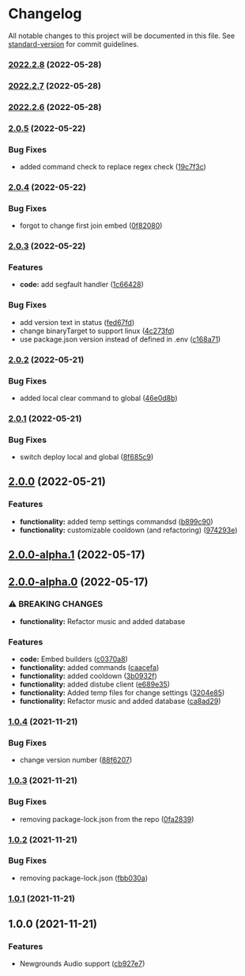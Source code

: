 # Changelog

All notable changes to this project will be documented in this file. See [standard-version](https://github.com/conventional-changelog/standard-version) for commit guidelines.

### [2022.2.8](https://github.com/Featyre/D-Bot/compare/v2022.2.6...v2022.2.8) (2022-05-28)

### [2022.2.7](https://github.com/Featyre/D-Bot/compare/v2022.2.6...v2022.2.7) (2022-05-28)

### [2022.2.6](https://github.com/Featyre/D-Bot/compare/v2.0.5...v2022.2.6) (2022-05-28)

### [2.0.5](https://github.com/Featyre/D-Bot/compare/v2.0.4...v2.0.5) (2022-05-22)

### Bug Fixes

-   added command check to replace regex check ([19c7f3c](https://github.com/Featyre/D-Bot/commit/19c7f3ce7f400b4c7bb83fb970e68ec2e2fff67d))

### [2.0.4](https://github.com/Featyre/D-Bot/compare/v2.0.3...v2.0.4) (2022-05-22)

### Bug Fixes

-   forgot to change first join embed ([0f82080](https://github.com/Featyre/D-Bot/commit/0f8208057a5e4d264d5e78ac05775164728a8643))

### [2.0.3](https://github.com/Featyre/D-Bot/compare/v2.0.2...v2.0.3) (2022-05-22)

### Features

-   **code:** add segfault handler ([1c66428](https://github.com/Featyre/D-Bot/commit/1c6642853c4d2350582c17d079f5a3d9cf941d06))

### Bug Fixes

-   add version text in status ([fed67fd](https://github.com/Featyre/D-Bot/commit/fed67fd05cf69557d78cb513104dce623d590766))
-   change binaryTarget to support linux ([4c273fd](https://github.com/Featyre/D-Bot/commit/4c273fd4b4324e78f92f8e8f08f740c86e60c6bb))
-   use package.json version instead of defined in .env ([c168a71](https://github.com/Featyre/D-Bot/commit/c168a714af7b55f68535d35e59b381f428742475))

### [2.0.2](https://github.com/Featyre/D-Bot/compare/v2.0.1...v2.0.2) (2022-05-21)

### Bug Fixes

-   added local clear command to global ([46e0d8b](https://github.com/Featyre/D-Bot/commit/46e0d8b3d04b75eeaed24d6b41ebf36da0b93040))

### [2.0.1](https://github.com/Featyre/D-Bot/compare/v2.0.0...v2.0.1) (2022-05-21)

### Bug Fixes

-   switch deploy local and global ([8f685c9](https://github.com/Featyre/D-Bot/commit/8f685c96bba08566a63357006fcf3fedad44c00e))

## [2.0.0](https://github.com/Featyre/D-Bot/compare/v2.0.0-alpha.1...v2.0.0) (2022-05-21)

### Features

-   **functionality:** added temp settings commandsd ([b899c90](https://github.com/Featyre/D-Bot/commit/b899c90cc388d6415a5760dcd4e6d28ab57148ac))
-   **functionality:** customizable cooldown (and refactoring) ([974293e](https://github.com/Featyre/D-Bot/commit/974293e5dee76a1ba63e32c4cc48db26ccaed266))

## [2.0.0-alpha.1](https://github.com/Featyre/D-Bot/compare/v2.0.0-alpha.0...v2.0.0-alpha.1) (2022-05-17)

## [2.0.0-alpha.0](https://github.com/Featyre/D-Bot/compare/v1.0.4...v2.0.0-alpha.0) (2022-05-17)

### ⚠ BREAKING CHANGES

-   **functionality:** Refactor music and added database

### Features

-   **code:** Embed builders ([c0370a8](https://github.com/Featyre/D-Bot/commit/c0370a8a29eef14e15dfcf64246fa285923f4cf5))
-   **functionality:** added commands ([caacefa](https://github.com/Featyre/D-Bot/commit/caacefa0ec4bfaee0e61b0fa4c87f0ca3619dab6))
-   **functionality:** added cooldown ([3b0932f](https://github.com/Featyre/D-Bot/commit/3b0932fae65380890c1ea3b3629a6c33ab24752f))
-   **functionality:** added distube client ([e689e35](https://github.com/Featyre/D-Bot/commit/e689e3546f32c48c506df755720b20171505a349))
-   **functionality:** Added temp files for change settings ([3204e85](https://github.com/Featyre/D-Bot/commit/3204e858a73cec77cbd9da8f27fa67859eb3dbb9))
-   **functionality:** Refactor music and added database ([ca8ad29](https://github.com/Featyre/D-Bot/commit/ca8ad29dcd2159583d8974daab1bb718dc0a1621))

### [1.0.4](https://github.com/Featyre/D-Bot/compare/v1.0.3...v1.0.4) (2021-11-21)

### Bug Fixes

-   change version number ([88f6207](https://github.com/Featyre/D-Bot/commit/88f620752641188bd613ea784e58e44046c506f3))

### [1.0.3](https://github.com/Featyre/D-Bot/compare/v1.0.2...v1.0.3) (2021-11-21)

### Bug Fixes

-   removing package-lock.json from the repo ([0fa2839](https://github.com/Featyre/D-Bot/commit/0fa283989bc746a273d1f3a3e8dcbd6f537562e6))

### [1.0.2](https://github.com/Featyre/D-Bot/compare/v1.0.1...v1.0.2) (2021-11-21)

### Bug Fixes

-   removing package-lock.json ([fbb030a](https://github.com/Featyre/D-Bot/commit/fbb030aa59f96f18b20dac6385f941af0a5716d9))

### [1.0.1](https://github.com/Featyre/D-Bot/compare/v1.0.0...v1.0.1) (2021-11-21)

## 1.0.0 (2021-11-21)

### Features

-   Newgrounds Audio support ([cb927e7](https://github.com/Featyre/D-Bot/commit/cb927e7d6ca315de1f5df88487b9bc1e1f2851dc))
